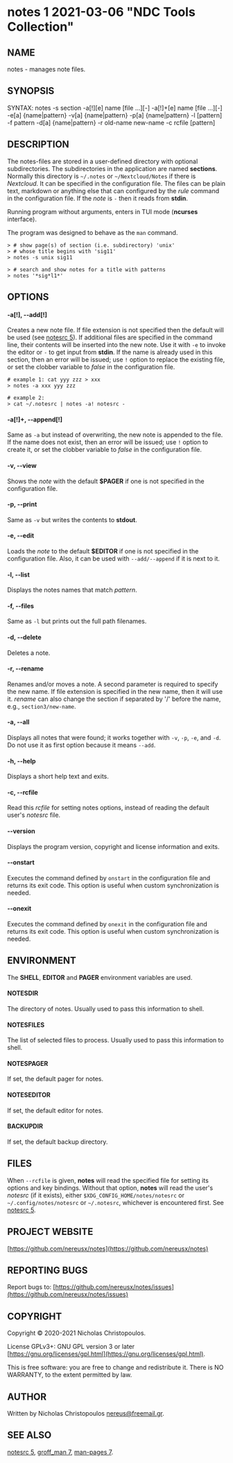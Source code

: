 # notes 1 2021-03-06 "NDC Tools Collection"

## NAME
notes - manages note files.

## SYNOPSIS
SYNTAX:
	notes
	-s section
	-a[!][e] name [file ...][-]
	-a[!]+[e] name [file ...][-]
	-e[a] {name|pattern}
	-v[a] {name|pattern}
	-p[a] {name|pattern}
	-l [pattern]
	-f pattern
	-d[a] {name|pattern}
	-r old-name new-name
	-c rcfile
	[pattern]

## DESCRIPTION
The notes-files are stored in a user-defined directory with optional subdirectories.
The subdirectories in the application are named **sections**.
Normally this directory is `~/.notes` or `~/Nextcloud/Notes` if there is _Nextcloud_.
It can be specified in the configuration file.
The files can be plain text, markdown or anything else that can configured
by the _rule_ command in the configuration file.
If the _note_ is `-` then it reads from **stdin**.

Running program without arguments, enters in TUI mode (**ncurses** interface).

The program was designed to behave as the `man` command.

```
> # show page(s) of section (i.e. subdirectory) 'unix'
> # whose title begins with 'sig11'
> notes -s unix sig11

> # search and show notes for a title with patterns
> notes '*sig*l1*'
```

## OPTIONS

#### -a[!], --add[!]
Creates a new note file. If file extension is not specified then the default will be used (see [notesrc 5](man)).
If additional files are specified in the command line, their contents will be inserted into the new note.
Use it with `-e` to invoke the editor or `-` to get input from **stdin**.
If the name is already used in this section, then an error will be issued;
use `!` option to replace the existing file,
or set the clobber variable to _false_ in the configuration file.

```
# example 1: cat yyy zzz > xxx
> notes -a xxx yyy zzz

# example 2:
> cat ~/.notesrc | notes -a! notesrc -
```

#### -a[!]+, --append[!]
Same as `-a` but instead of overwriting, the new note is appended to the file.
If the name does not exist, then an error will be issued;
use `!` option to create it,
or set the clobber variable to _false_ in the configuration file.

#### -v, --view
Shows the _note_ with the default **$PAGER** if one is not specified in the configuration file.

#### -p, --print
Same as `-v` but writes the contents to **stdout**.

#### -e, --edit
Loads the _note_ to the default **$EDITOR** if one is not specified in the configuration file.
Also, it can be used with `--add/--append` if it is next to it.

#### -l, --list
Displays the notes names that match _pattern_.

#### -f, --files
Same as `-l` but prints out the full path filenames.

#### -d, --delete
Deletes a note.

#### -r, --rename
Renames and/or moves a note. A second parameter is required to specify the new
name. If file extension is specified in the new name, then it will use it.
_rename_ can also change the section if separated by '/' before the name,
e.g., `section3/new-name`.

#### -a, --all
Displays all notes that were found; it works together with `-v`, `-p`, `-e`, and `-d`.
Do not use it as first option because it means `--add`.

#### -h, --help
Displays a short help text and exits.

#### -c, --rcfile
Read this _rcfile_ for setting notes options, instead of reading
the default user's _notesrc_ file.

#### --version
Displays the program version, copyright and license information and exits.

#### --onstart
Executes the command defined by `onstart` in the configuration file
and returns its exit code.
This option is useful when custom synchronization is needed.

#### --onexit
Executes the command defined by `onexit` in the configuration file
and returns its exit code.
This option is useful when custom synchronization is needed.

## ENVIRONMENT
The **SHELL**, **EDITOR** and **PAGER** environment variables are used.

#### NOTESDIR
The directory of notes.
Usually used to pass this information to shell.

#### NOTESFILES
The list of selected files to process.
Usually used to pass this information to shell.

#### NOTESPAGER
If set, the default pager for notes.

#### NOTESEDITOR
If set, the default editor for notes.

#### BACKUPDIR
If set, the default backup directory.

## FILES
When `--rcfile` is given,
**notes** will read the specified file for setting its options and key bindings.
Without that option, **notes** will read the user's _notesrc_ (if it exists), 
either `$XDG_CONFIG_HOME/notes/notesrc` or `~/.config/notes/notesrc`
or `~/.notesrc`, whichever is encountered first.
See [notesrc 5](man).

## PROJECT WEBSITE
[https://github.com/nereusx/notes](https://github.com/nereusx/notes)

## REPORTING BUGS
Report bugs to: [https://github.com/nereusx/notes/issues](https://github.com/nereusx/notes/issues)

## COPYRIGHT
Copyright © 2020-2021 Nicholas Christopoulos.

License GPLv3+: GNU GPL version 3 or later [https://gnu.org/licenses/gpl.html](https://gnu.org/licenses/gpl.html).

This is free software: you are free to change and redistribute it.
There is NO WARRANTY, to the extent permitted by law.

## AUTHOR
Written by Nicholas Christopoulos [nereus@freemail.gr](nereus@freemail.gr).

## SEE ALSO
[notesrc 5](man), [groff_man 7](man), [man-pages 7](man).

